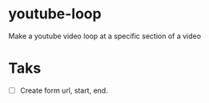 # youtube-loop
Make a youtube video loop at a specific section of a video 

# Taks

- [ ] Create form url, start, end.
